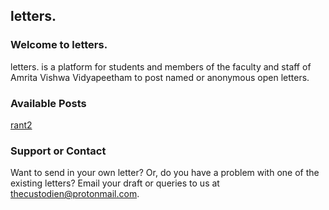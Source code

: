 ## letters.

### Welcome to letters.

letters. is a platform for students and members of the faculty and staff of Amrita Vishwa Vidyapeetham to post named or anonymous open letters.

### Available Posts

[rant2](/posts/rant2.md)

### Support or Contact

Want to send in your own letter? Or, do you have a problem with one of the existing letters? Email your draft or queries to us at [thecustodien@protonmail.com](thecustodien@protonmail.com).
